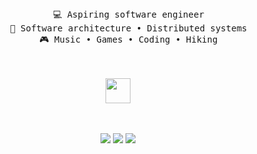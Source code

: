 <div align="center">
<br><br>
<pre>
    💻 Aspiring software engineer
    📖 Software architecture • Distributed systems
    🎮 Music • Games • Coding • Hiking
</pre>
<br><br>
<img src="https://raw.githubusercontent.com/innng/innng/master/assets/kyubey.gif" height="40" />
<br><br><br>
    
[![](https://img.shields.io/badge/linkedin-0a66c2)]([http://linkedin.com/in/ingridrosselis](https://www.linkedin.com/in/zanth%C3%A9-pretorius-016768210/))
[![](https://img.shields.io/badge/gmail-6364ff)](zanthe.pretorius@gmail.com)
[![](https://img.shields.io/badge/hashnode-69899c)]([https://enka.network/u/Inng/1A4HU1/10000069/1985924/](https://hashnode.com/@zp)https://hashnode.com/@zp)
</div>
